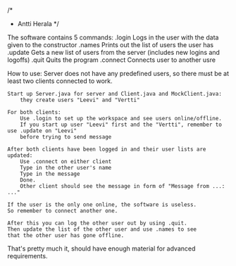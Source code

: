 /*
 * Antti Herala
 */

The software contains 5 commands:
	.login
		Logs in the user with the data given to the constructor
	.names
		Prints out the list of users the user has
	.update
		Gets a new list of users from the server (includes new logins and logoffs)
	.quit
		Quits the program
	.connect
		Connects user to another usre
		
How to use:
	Server does not have any predefined users, so there must be 
	at least two clients connected to work.
	
	Start up Server.java for server and Client.java and MockClient.java:
		they create users "Leevi" and "Vertti" 
		
	For both clients:
		Use .login to set up the workspace and see users online/offline.
		If you start up user "Leevi" first and the "Vertti", remember to use .update on "Leevi"
		before trying to send message
	
	After both clients have been logged in and their user lists are updated:
		Use .connect on either client
		Type in the other user's name
		Type in the message
		Done.
		Other client should see the message in form of "Message from ...: ..."
	
	If the user is the only one online, the software is useless. 
	So remember to connect another one.
	
	After this you can log the other user out by using .quit. 
	Then update the list of the other user and use .names to see 
	that the other user has gone offline.
	
That's pretty much it, should have enough material for advanced requirements.
